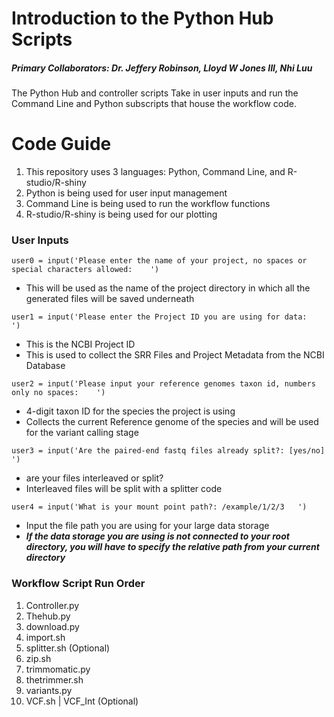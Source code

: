 # Introduction to the Python Hub Scripts
##### Primary Collaborators: Dr. Jeffery Robinson, Lloyd W Jones III, Nhi Luu 
The Python Hub and controller scripts Take in user inputs and run the Command Line and Python subscripts that house the workflow code.   
# Code Guide
1. This repository uses 3 languages: Python, Command Line, and R-studio/R-shiny
2. Python is being used for user input management 
3. Command Line is being used to run the workflow functions
4. R-studio/R-shiny is being used for our plotting
### User Inputs 
```
user0 = input('Please enter the name of your project, no spaces or special characters allowed:    ')
```
- This will be used as the name of the project directory in which all the generated files will be saved underneath
```
user1 = input('Please enter the Project ID you are using for data:    ')
```
- This is the NCBI Project ID
- This is used to collect the SRR Files and Project Metadata from the NCBI Database
```
user2 = input('Please input your reference genomes taxon id, numbers only no spaces:    ')
```
- 4-digit taxon ID for the species the project is using
- Collects the current Reference genome of the species and will be used for the variant calling stage 
```
user3 = input('Are the paired-end fastq files already split?: [yes/no]   ')
```
- are your files interleaved or split?
- Interleaved files will be split with a splitter code 
```
user4 = input('What is your mount point path?: /example/1/2/3   ')
```
- Input the file path you are using for your large data storage
- ***If the data storage you are using is not connected to your root directory, you will have to specify the relative path from your current directory***
### Workflow Script Run Order 
1. Controller.py
2. Thehub.py
3. download.py
4. import.sh
5. splitter.sh (Optional)
6. zip.sh
7. trimmomatic.py
8. thetrimmer.sh
9. variants.py
10. VCF.sh | VCF_Int (Optional)
